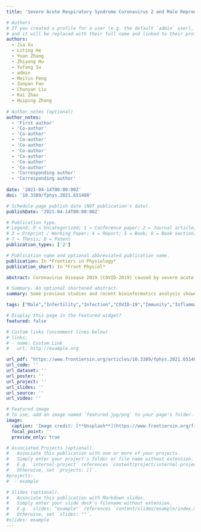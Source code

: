 ```yaml
---
title: 'Severe Acute Respiratory Syndrome Coronavirus 2 and Male Reproduction: Relationship, Explanations, and Clinical Remedies'

# Authors
# If you created a profile for a user (e.g. the default `admin` user), write the username (folder name) here
# and it will be replaced with their full name and linked to their profile.
authors: 
  - Jia Xu
  - Liting He 
  - Yuan Zhang
  - Zhiyong Hu
  - Yufang Su
  - admin 
  - Meilin Peng  
  - Zunpan Fan 
  - Chunyan Liu  
  - Kai Zhao  
  - Huiping Zhang
  
# Author notes (optional)
author_notes:
  - 'First author'
  - 'Co-author'
  - 'Co-author' 
  - 'Co-author'
  - 'Co-author' 
  - 'Co-author'
  - 'Co-author' 
  - 'Co-author'
  - 'Co-author'   
  - 'Corresponding author'
  - 'Corresponding author'
  
date: '2021-04-14T00:00:00Z'
doi: '10.3389/fphys.2021.651408'

# Schedule page publish date (NOT publication's date).
publishDate: '2021-04-14T00:00:00Z'

# Publication type.
# Legend: 0 = Uncategorized; 1 = Conference paper; 2 = Journal article;
# 3 = Preprint / Working Paper; 4 = Report; 5 = Book; 6 = Book section;
# 7 = Thesis; 8 = Patent
publication_types: ['2']

# Publication name and optional abbreviated publication name.
publication: In *Frontiers in Physiology*
publication_short: In *Front Physiol*

abstract: Coronavirus disease 2019 (COVID-2019) caused by severe acute respiratory syndrome coronavirus 2 (SARS-CoV-2) has been an ongoing pandemic and worldwide public health emergency, having drawn a lot of attention around the world. The pathogenesis of COVID-19 is characterized by infecting angiotensin-converting enzyme 2 (ACE2)-expressing cells, including testis-specific cells, namely, Leydig, Sertoli, and spermatogenic cells, which are closely related to male reproduction. This leads to aberrant hyperactivation of the immune system generating damage to the infected organs. An impairment in testicular function through uncontrolled immune responses alerts more attention to male infertility. Meanwhile, the recent clinical data indicate that the infection of the human testis with SARS-CoV-2 may impair male germ cell development, leading to germ cell loss and higher immune cell infiltration. In this review, we investigated the evidence of male reproductive dysfunction associated with the infection with SARS-CoV-2 and its possible immunological explanations and clinical remedies.

# Summary. An optional shortened abstract.
summary: Some previous studies and recent bioinformatics analysis showed that SARS-CoV-2 could infect ACE2-positive cells, including Leydig cells, SCs, and germ cells. Moreover, due to the characteristic immune function of the testis and potential immune-mediated damage caused by a cytokine storm, lymphopenia, and immunodepletion by COVID-19, male patients, especially with severe COVID-19, might exhibit impairments in fertility.

tags: ["Male","Infertility","Infection","COVID-19","Immunity","Inflammation"]

# Display this page in the Featured widget?
featured: false

# Custom links (uncomment lines below)
# links:
# - name: Custom Link
#   url: http://example.org

url_pdf: "https://www.frontiersin.org/articles/10.3389/fphys.2021.651408/pdf"
url_code: ''
url_dataset: ''
url_poster: ''
url_project: ''
url_slides: ''
url_source: ''
url_video: ''

# Featured image
# To use, add an image named `featured.jpg/png` to your page's folder.
image:
  caption: 'Image credit: [**Unsplash**](https://www.frontiersin.org/files/Articles/651408/fphys-12-651408-HTML/image_m/fphys-12-651408-g001.jpg)'
  focal_point: ''
  preview_only: true

# Associated Projects (optional).
#   Associate this publication with one or more of your projects.
#   Simply enter your project's folder or file name without extension.
#   E.g. `internal-project` references `content/project/internal-project/index.md`.
#   Otherwise, set `projects: []`.
#projects:
#  - example

# Slides (optional).
#   Associate this publication with Markdown slides.
#   Simply enter your slide deck's filename without extension.
#   E.g. `slides: "example"` references `content/slides/example/index.md`.
#   Otherwise, set `slides: ""`.
#slides: example
---
```

